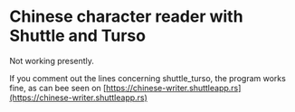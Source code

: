 # Chinese character reader with Shuttle and Turso

Not working presently.

If you comment out the lines concerning shuttle_turso, the program works fine, as can bee seen on [https://chinese-writer.shuttleapp.rs](https://chinese-writer.shuttleapp.rs)
